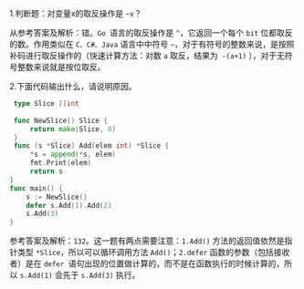 1.判断题：对变量x的取反操作是 `~x`？

从参考答案及解析：错。`Go `语言的取反操作是 `^`，它返回一个每个 `bit` 位都取反的数。作用类似在 `C、C#、Java` 语言中中符号 `~`，对于有符号的整数来说，是按照补码进行取反操作的（快速计算方法：对数 `a` 取反，结果为` -(a+1)` ），对于无符号整数来说就是按位取反。

2.下面代码输出什么，请说明原因。

```go
 type Slice []int
 
 func NewSlice() Slice {
     return make(Slice, 0)
 }
 func (s *Slice) Add(elem int) *Slice {
     *s = append(*s, elem)
     fmt.Print(elem)
     return s
}
func main() {
    s := NewSlice()
    defer s.Add(1).Add(2)
    s.Add(3)
}
```

参考答案及解析：`132`。这一题有两点需要注意：`1.Add()` 方法的返回值依然是指针类型 `*Slice`，所以可以循环调用方法 `Add()`；`2.defer` 函数的参数（包括接收者）是在 `defer `语句出现的位置做计算的，而不是在函数执行的时候计算的，所以 `s.Add(1)` 会先于 `s.Add(3)` 执行。